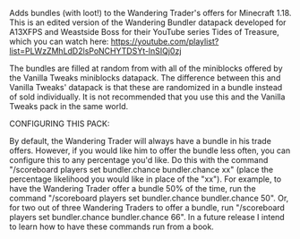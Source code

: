 Adds bundles (with loot!) to the Wandering Trader's offers for Minecraft 1.18. This is an edited version of the Wandering Bundler datapack developed for A13XFPS and Weastside Boss for their YouTube series Tides of Treasure, which you can watch here: https://youtube.com/playlist?list=PLWzZMhLdD2lsPoNCHYTDSYt-lnSIQj0zj

The bundles are filled at random from with all of the miniblocks offered by the Vanilla Tweaks miniblocks datapack. The difference between this and Vanilla Tweaks' datapack is that these are randomized in a bundle instead of sold individually. It is not recommended that you use this and the Vanilla Tweaks pack in the same world.

CONFIGURING THIS PACK:

By default, the Wandering Trader will always have a bundle in his trade offers. However, if you would like him to offer the bundle less often, you can configure this to any percentage you'd like. Do this with the command "/scoreboard players set bundler.chance bundler.chance xx" (place the percentage likelihood you would like in place of the "xx"). For example, to have the Wandering Trader offer a bundle 50% of the time, run the command "/scoreboard players set bundler.chance bundler.chance 50". Or, for two out of three Wandering Traders to offer a bundle, run "/scoreboard players set bundler.chance bundler.chance 66". In a future release I intend to learn how to have these commands run from a book.
